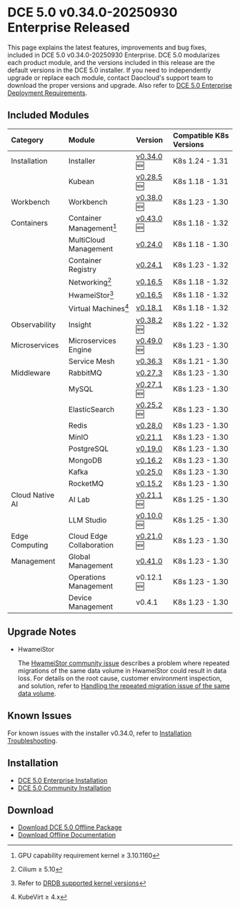 # DCE 5.0 v0.34.0-20250930 Enterprise Released

This page explains the latest features, improvements and bug fixes, included
in DCE 5.0 v0.34.0-20250930 Enterprise. DCE 5.0 modularizes each product module,
and the versions included in this release are the default versions
in the DCE 5.0 installer. If you need to independently upgrade or replace each module, contact
Daocloud's support team to download the proper versions and upgrade. Also refer to
[DCE 5.0 Enterprise Deployment Requirements](../../install/commercial/deploy-requirements.md).

## Included Modules

| Category | Module | Version | Compatible K8s Versions |
| :--- | :---- | :--- | :------------ |
| Installation | Installer | [v0.34.0](../../install/release-notes.md#v0340) :new: | K8s 1.24 - 1.31 |
| | Kubean | [v0.28.5](https://github.com/kubean-io/kubean/releases) :new: | K8s 1.18 - 1.31 |
| Workbench | Workbench | [v0.38.0](../../amamba/intro/release-notes.md#v0380) :new: | K8s 1.23 - 1.30 |
| Containers | Container Management[^1] | [v0.43.0](../../kpanda/intro/release-notes.md#v0430) :new: | K8s 1.18 - 1.32 |
| | MultiCloud Management | [v0.24.0](../../kairship/intro/release-notes.md#v0240) | K8s 1.18 - 1.30 |
| | Container Registry | [v0.24.1](../../kangaroo/intro/release-notes.md#v0240) | K8s 1.23 - 1.32 |
| | Networking[^2] | [v0.16.5](../../network/intro/release-notes.md#v0165) | K8s 1.18 - 1.32 |
| | HwameiStor[^3] | [v0.16.5](../../storage/hwameistor/release-notes.md#v0165) | K8s 1.18 - 1.32 |
| | Virtual Machines[^4] | [v0.18.1](../../virtnest/intro/release-notes.md#v0181) | K8s 1.18 - 1.32 |
| Observability | Insight | [v0.38.2](../../insight/intro/release-notes.md#v0382) :new: | K8s 1.22 - 1.32 |
| Microservices | Microservices Engine | [v0.49.0](../../skoala/intro/release-notes.md#v0490) :new: | K8s 1.23 - 1.30 |
| | Service Mesh | [v0.36.3](../../mspider/intro/release-notes.md#v0363) | K8s 1.21 - 1.30 |
| Middleware | RabbitMQ | [v0.27.3](../../middleware/rabbitmq/release-notes.md#v0273) | K8s 1.23 - 1.30 |
| | MySQL | [v0.27.1](../../middleware/mysql/release-notes.md#v0271) :new: | K8s 1.23 - 1.30 |
| | ElasticSearch | [v0.25.2](../../middleware/elasticsearch/release-notes.md#v0252) :new: | K8s 1.23 - 1.30 |
| | Redis | [v0.28.0](../../middleware/redis/release-notes.md#v0280) | K8s 1.23 - 1.30 |
| | MinIO | [v0.21.1](../../middleware/minio/release-notes.md#v0211) | K8s 1.23 - 1.30 |
| | PostgreSQL | [v0.19.0](../../middleware/postgresql/release-notes.md#v0190) | K8s 1.23 - 1.30 |
| | MongoDB | [v0.16.2](../../middleware/mongodb/release-notes.md#v0162) | K8s 1.23 - 1.30 |
| | Kafka | [v0.25.0](../../middleware/kafka/release-notes.md#v0250) | K8s 1.23 - 1.30 |
| | RocketMQ | [v0.15.2](../../middleware/rocketmq/release-notes.md#v0152) | K8s 1.23 - 1.30 |
| Cloud Native AI| AI Lab | [v0.21.1](../../baize/intro/release-notes.md#v0211) :new: | K8s 1.25 - 1.30 |
| | LLM Studio | [v0.10.0](../../baize/intro/release-notes.md#v0100) :new: | K8s 1.25 - 1.30 |
| Edge Computing | Cloud Edge Collaboration | [v0.21.0](../../kant/intro/release-notes.md#v0210) :new: | K8s 1.23 - 1.30 |
| Management | Global Management | [v0.41.0](../../ghippo/intro/release-notes.md#v0410) | K8s 1.23 - 1.30 |
| | Operations Management | v0.12.1 :new: | K8s 1.23 - 1.30 |
| | Device Management | v0.4.1 | K8s 1.23 - 1.30 |

[^1]: GPU capability requirement kernel ≥ 3.10.1160
[^2]: Cilium ≥ 5.10
[^3]: Refer to [DRDB supported kernel versions](../../storage/hwameistor/intro/drbd-support.md)
[^4]: KubeVirt ≥ 4.x

## Upgrade Notes

* HwameiStor

    The [HwameiStor community issue](https://github.com/hwameistor/hwameistor/issues/1757) describes a problem where repeated migrations of the same data volume in HwameiStor could result in data loss.
    For details on the root cause, customer environment inspection, and solution, refer to
    [Handling the repeated migration issue of the same data volume](https://daocloud.feishu.cn/wiki/R2HOwodKCiHVy4k2hs9czc9EnO6).

## Known Issues

For known issues with the installer v0.34.0, refer to [Installation Troubleshooting](../../install/faq.md).

## Installation

- [DCE 5.0 Enterprise Installation](../../install/commercial/deploy-arch.md)
- [DCE 5.0 Community Installation](../../install/community/resources.md)

## Download

- [Download DCE 5.0 Offline Package](../../download/index.md)
- [Download Offline Documentation](../../download/index.md#download-offline-documentation)
